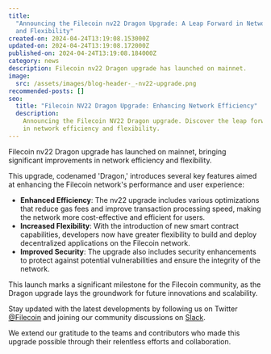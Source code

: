 ```yaml
---
title:
  "Announcing the Filecoin nv22 Dragon Upgrade: A Leap Forward in Network Efficiency
  and Flexibility"
created-on: 2024-04-24T13:19:08.153000Z
updated-on: 2024-04-24T13:19:08.172000Z
published-on: 2024-04-24T13:19:08.184000Z
category: news
description: Filecoin nv22 Dragon upgrade has launched on mainnet.
image:
  src: /assets/images/blog-header-_-nv22-upgrade.png
recommended-posts: []
seo:
  title: "Filecoin NV22 Dragon Upgrade: Enhancing Network Efficiency"
  description:
    Announcing the Filecoin NV22 Dragon upgrade. Discover the leap forward
    in network efficiency and flexibility.
---
```


Filecoin nv22 Dragon upgrade has launched on mainnet, bringing significant improvements in network efficiency and flexibility.

This upgrade, codenamed 'Dragon,' introduces several key features aimed at enhancing the Filecoin network's performance and user experience:

- **Enhanced Efficiency**: The nv22 upgrade includes various optimizations that reduce gas fees and improve transaction processing speed, making the network more cost-effective and efficient for users.
- **Increased Flexibility**: With the introduction of new smart contract capabilities, developers now have greater flexibility to build and deploy decentralized applications on the Filecoin network.
- **Improved Security**: The upgrade also includes security enhancements to protect against potential vulnerabilities and ensure the integrity of the network.

This launch marks a significant milestone for the Filecoin community, as the Dragon upgrade lays the groundwork for future innovations and scalability.

Stay updated with the latest developments by following us on Twitter [@Filecoin](https://twitter.com/Filecoin) and joining our community discussions on [Slack](https://filecoin.io/slack).

We extend our gratitude to the teams and contributors who made this upgrade possible through their relentless efforts and collaboration.
